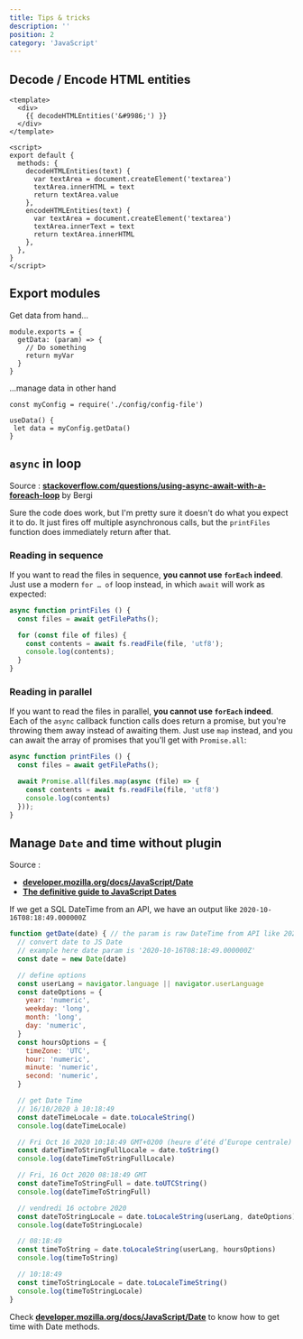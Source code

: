 ```yaml
---
title: Tips & tricks
description: ''
position: 2
category: 'JavaScript'
---
```


## Decode / Encode HTML entities

```vue
<template>
  <div>
    {{ decodeHTMLEntities('&#9986;') }}
  </div>
</template>

<script>
export default {
  methods: {
    decodeHTMLEntities(text) {
      var textArea = document.createElement('textarea')
      textArea.innerHTML = text
      return textArea.value
    },
    encodeHTMLEntities(text) {
      var textArea = document.createElement('textarea')
      textArea.innerText = text
      return textArea.innerHTML
    },
  },
}
</script>
```

## Export modules

Get data from hand...

```js[config-file.js]
module.exports = {
  getData: (param) => {
    // Do something
    return myVar
  }
}
```

...manage data in other hand

```js[use-data.js]
const myConfig = require('./config/config-file')

useData() {
 let data = myConfig.getData()
}
```

## `async` in loop

Source : [**stackoverflow.com/questions/using-async-await-with-a-foreach-loop**](https://stackoverflow.com/questions/37576685/using-async-await-with-a-foreach-loop) by Bergi

Sure the code does work, but I'm pretty sure it doesn't do what you expect it to do. It just fires off multiple asynchronous calls, but the `printFiles` function does immediately return after that.

### Reading in sequence

If you want to read the files in sequence, **you cannot use `forEach` indeed**. Just use a modern `for … of` loop instead, in which `await` will work as expected:

```js
async function printFiles () {
  const files = await getFilePaths();

  for (const file of files) {
    const contents = await fs.readFile(file, 'utf8');
    console.log(contents);
  }
}
```

### Reading in parallel

If you want to read the files in parallel, **you cannot use `forEach` indeed**. Each of the `async` callback function calls does return a promise, but you're throwing them away instead of awaiting them. Just use `map` instead, and you can await the array of promises that you'll get with `Promise.all`:

```js
async function printFiles () {
  const files = await getFilePaths();

  await Promise.all(files.map(async (file) => {
    const contents = await fs.readFile(file, 'utf8')
    console.log(contents)
  }));
}
```

## Manage `Date` and time without plugin

<md-img source="dates.jpg" from="https://elijahmanor.com/blog/format-js-dates-and-times"></md-img>

Source :

- [**developer.mozilla.org/docs/JavaScript/Date**](https://developer.mozilla.org/en-US/docs/Web/JavaScript/Reference/Global_Objects/Date)
- [**The definitive guide to JavaScript Dates**](https://flaviocopes.com/javascript-dates/)

If we get a SQL DateTime from an API, we have an output like `2020-10-16T08:18:49.000000Z`

```js
function getDate(date) { // the param is raw DateTime from API like 2020-10-16T08:18:49.000000Z
  // convert date to JS Date
  // example here date param is '2020-10-16T08:18:49.000000Z'
  const date = new Date(date)

  // define options
  const userLang = navigator.language || navigator.userLanguage
  const dateOptions = {
    year: 'numeric',
    weekday: 'long',
    month: 'long',
    day: 'numeric',
  }
  const hoursOptions = {
    timeZone: 'UTC',
    hour: 'numeric',
    minute: 'numeric',
    second: 'numeric',
  }

  // get Date Time
  // 16/10/2020 à 10:18:49
  const dateTimeLocale = date.toLocaleString()
  console.log(dateTimeLocale)

  // Fri Oct 16 2020 10:18:49 GMT+0200 (heure d’été d’Europe centrale)
  const dateTimeToStringFullLocale = date.toString()
  console.log(dateTimeToStringFullLocale)

  // Fri, 16 Oct 2020 08:18:49 GMT
  const dateTimeToStringFull = date.toUTCString()
  console.log(dateTimeToStringFull)

  // vendredi 16 octobre 2020
  const dateToStringLocale = date.toLocaleString(userLang, dateOptions)
  console.log(dateToStringLocale)

  // 08:18:49
  const timeToString = date.toLocaleString(userLang, hoursOptions)
  console.log(timeToString)

  // 10:18:49
  const timeToStringLocale = date.toLocaleTimeString()
  console.log(timeToStringLocale)
}
```

Check [**developer.mozilla.org/docs/JavaScript/Date**](https://developer.mozilla.org/en-US/docs/Web/JavaScript/Reference/Global_Objects/Date) to know how to get time with Date methods.
